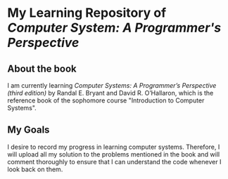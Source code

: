# My Learning Repository of *Computer System: A Programmer's Perspective*

## About the book

I am currently learning *Computer Systems: A Programmer’s Perspective (third edition)* by Randal E. Bryant and David R. O’Hallaron, which is the reference book of the sophomore course "Introduction to Computer Systems".

## My Goals

I desire to record my progress in learning computer systems. Therefore, I will upload all my solution to the problems mentioned in the book and will comment thoroughly to ensure that I can understand the code whenever I look back on them.
